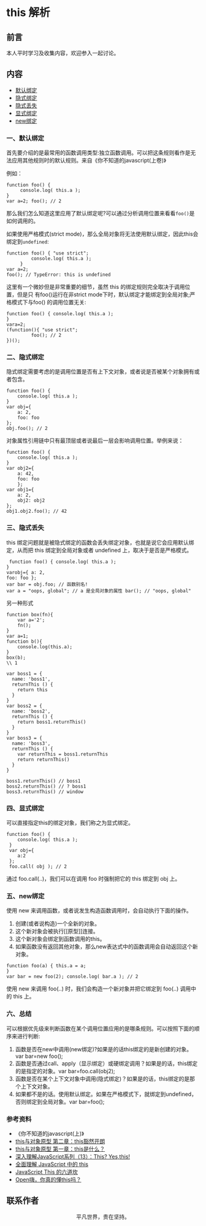 # this 解析

## 前言

本人平时学习及收集内容，欢迎参入一起讨论。

## 内容

- [默认绑定](#一、默认绑定)
- [隐式绑定](#二、隐式绑定)
- [隐式丢失](#三、隐式丢失)
- [显式绑定](#四、显式绑定)
- [new绑定](#五、new绑定)

### 一、默认绑定

首先要介绍的是最常用的函数调用类型:独立函数调用。可以把这条规则看作是无法应用其他规则时的默认规则。来自《你不知道的javascript(上卷)》

例如：

```
function foo() {
	 console.log( this.a );
}
var a=2; foo(); // 2

```

那么我们怎么知道这里应用了默认绑定呢?可以通过分析调用位置来看看`foo()`是如何调用的。

如果使用严格模式(strict mode)，那么全局对象将无法使用默认绑定，因此this会绑定到`undefined`:

```
function foo() { "use strict";
         console.log( this.a );
     }
var a=2;
foo(); // TypeError: this is undefined

```

这里有一个微妙但是非常重要的细节，虽然 this 的绑定规则完全取决于调用位置，但是只 有foo()运行在非strict mode下时，默认绑定才能绑定到全局对象;严格模式下与foo() 的调用位置无关:

```
function foo() { console.log( this.a );
}
vara=2;
(function(){ "use strict";
         foo(); // 2
})();
```

### 二、隐式绑定

隐式绑定需要考虑的是调用位置是否有上下文对象，或者说是否被某个对象拥有或者包含。

```
function foo() { 
	console.log( this.a );
}
var obj={ 
	a: 2,
	foo: foo 
};
obj.foo(); // 2
```

对象属性引用链中只有最顶层或者说最后一层会影响调用位置。举例来说：

```
function foo() { 
	console.log( this.a );
}
var obj2={ 
	a: 42,
	foo: foo
	};
var obj1={ 
	a: 2,
	obj2: obj2 
};
obj1.obj2.foo(); // 42
```

### 三、隐式丢失

this 绑定问题就是被隐式绑定的函数会丢失绑定对象，也就是说它会应用默认绑定，从而把 this 绑定到全局对象或者 undefined 上，取决于是否是严格模式。
 
```
 function foo() { console.log( this.a );
}
varobj={ a: 2,
foo: foo };
var bar = obj.foo; // 函数别名!
var a = "oops, global"; // a 是全局对象的属性 bar(); // "oops, global"
```

另一种形式

```
function box(fn){
	var a='2';
	fn();
}
var a=1;
function b(){
	console.log(this.a);
}
box(b);
\\ 1
```

```
var boss1 = {
  name: 'boss1',
  returnThis () {
    return this
  }
}
var boss2 = {
  name: 'boss2',
  returnThis () {
    return boss1.returnThis()
  }
}
var boss3 = {
  name: 'boss3',
  returnThis () {
    var returnThis = boss1.returnThis
    return returnThis()
  }
}

boss1.returnThis() // boss1
boss2.returnThis() // ? boss1
boss3.returnThis() // window
```

### 四、显式绑定

可以直接指定this的绑定对象，我们称之为显式绑定。

```
function foo() { 
	console.log( this.a );
 }
 var obj={ 
	a:2
 };
 foo.call( obj ); // 2
```

通过 foo.call(..)，我们可以在调用 foo 时强制把它的 this 绑定到 obj 上。

### 五、new绑定

使用 new 来调用函数，或者说发生构造函数调用时，会自动执行下面的操作。

1. 创建(或者说构造)一个全新的对象。
2. 这个新对象会被执行[[原型]]连接。
3. 这个新对象会绑定到函数调用的this。
4. 如果函数没有返回其他对象，那么new表达式中的函数调用会自动返回这个新对象。

```
function foo(a) { this.a = a;
}
var bar = new foo(2); console.log( bar.a ); // 2
```

使用 new 来调用 foo(..) 时，我们会构造一个新对象并把它绑定到 foo(..) 调用中的 this 上。

### 六、总结

可以根据优先级来判断函数在某个调用位置应用的是哪条规则。可以按照下面的顺序来进行判断:

1. 函数是否在new中调用(new绑定)?如果是的话this绑定的是新创建的对象。 var bar=new foo();
2. 函数是否通过call、apply（显示绑定）或硬绑定调用？如果是的话，this绑定的是指定的对象。var bar=foo.call(obj2);
3. 函数是否在某个上下文对象中调用(隐式绑定)？如果是的话，this绑定的是那个上下文对象。
4. 如果都不是的话。使用默认绑定。如果在严格模式下，就绑定到undefined，否则绑定到全局对象。var bar=foo();

### 参考资料

- 《你不知道的javascript(上)》
- [this与对象原型 第二章：this豁然开朗](http://www.jianshu.com/p/fcbc21a2c507)
- [this与对象原型 第一章：this是什么？](http://www.jianshu.com/p/11d84af237c0)
- [深入理解JavaScript系列（13）：This? Yes,this!](http://www.cnblogs.com/TomXu/archive/2012/01/17/2310479.html)
- [全面理解 JavaScript 中的 this](https://juejin.im/entry/5a29df626fb9a045211e9c2a?utm_source=gold_browser_extension)
- [JavaScript This 的六道坎](https://mp.weixin.qq.com/s/b_SojysoGA_Z7WLJrilizg)
- [ Open嗨，你真的懂this吗？](https://github.com/YvetteLau/Blog/issues/6)

## 联系作者

<div align="center">
    <p>
        平凡世界，贵在坚持。
    </p>
    <img :src="$withBase('/about/contact.png')" />
</div>
